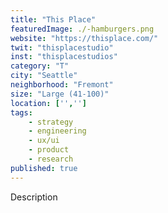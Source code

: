 ```yaml
---
title: "This Place"
featuredImage: ./-hamburgers.png
website: "https://thisplace.com/"
twit: "thisplacestudio"
inst: "thisplacestudios"
category: "T"
city: "Seattle"
neighborhood: "Fremont"
size: "Large (41-100)"
location: ['','']
tags:
    - strategy
    - engineering
    - ux/ui
    - product
    - research
published: true
---
```


Description
